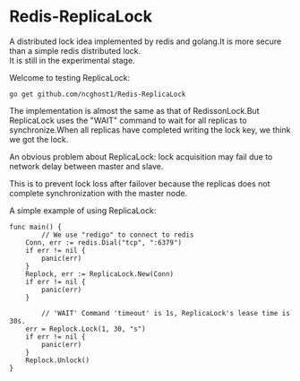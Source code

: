 # Redis-ReplicaLock
A distributed lock idea implemented by redis and golang.It is more secure than a simple redis distributed lock.<br>
It is still in the experimental stage.<br>

Welcome to testing ReplicaLock:
```
go get github.com/ncghost1/Redis-ReplicaLock
```

The implementation is almost the same as that of RedissonLock.But ReplicaLock uses the "WAIT" command to wait for all replicas to synchronize.When all replicas have completed writing the lock key, we think we got the lock.<br>

An obvious problem about ReplicaLock: lock acquisition may fail due to network delay between master and slave.<br>

This is to prevent lock loss after failover because the replicas does not complete synchronization with the master node.

A simple example of using ReplicaLock:
```
func main() {
    	// We use "redigo" to connect to redis
	Conn, err := redis.Dial("tcp", ":6379")
	if err != nil {
		panic(err)
	}
	Replock, err := ReplicaLock.New(Conn)
	if err != nil {
		panic(err)
	}

    	// 'WAIT' Command 'timeout' is 1s, ReplicaLock's lease time is 30s.
	err = Replock.Lock(1, 30, "s")
	if err != nil {
		panic(err)
	}
	Replock.Unlock()
}
```
